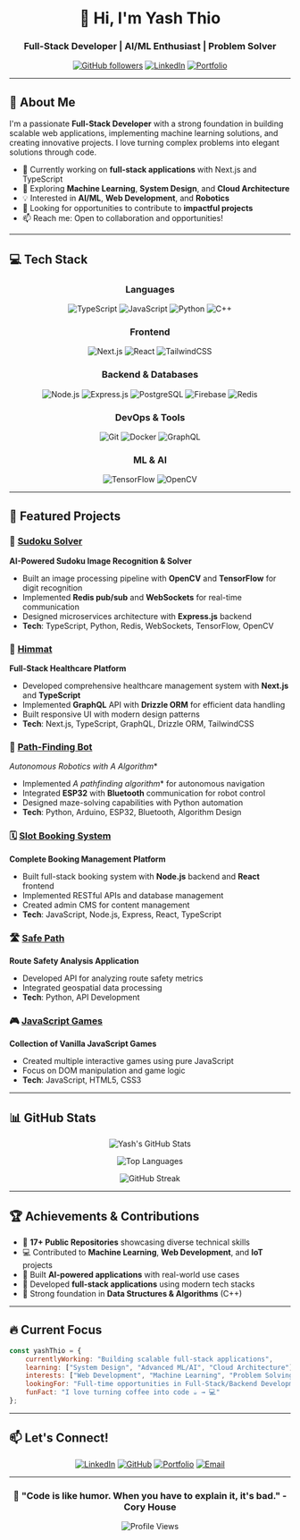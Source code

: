 <div align="center">
  
# 👋 Hi, I'm Yash Thio

### Full-Stack Developer | AI/ML Enthusiast | Problem Solver

[![GitHub followers](https://img.shields.io/github/followers/Yash-Thio?label=Follow&style=social)](https://github.com/Yash-Thio)
[![LinkedIn](https://img.shields.io/badge/LinkedIn-Connect-blue?style=flat&logo=linkedin)](https://www.linkedin.com/in/yash-pandey-0373892a1/)
[![Portfolio](https://img.shields.io/badge/Portfolio-Visit-green?style=flat&logo=google-chrome)](https://drive.google.com/file/d/1v_bxk6cpAWea1mOwNve-9-rM3YyZnPaE/view?usp=sharing)

</div>

---

## 🚀 About Me

I'm a passionate **Full-Stack Developer** with a strong foundation in building scalable web applications, implementing machine learning solutions, and creating innovative projects. I love turning complex problems into elegant solutions through code.

- 🔭 Currently working on **full-stack applications** with Next.js and TypeScript
- 🌱 Exploring **Machine Learning**, **System Design**, and **Cloud Architecture**
- 💡 Interested in **AI/ML**, **Web Development**, and **Robotics**
- 🎯 Looking for opportunities to contribute to **impactful projects**
- 📫 Reach me: Open to collaboration and opportunities!

---

## 💻 Tech Stack

<div align="center">

### Languages
![TypeScript](https://img.shields.io/badge/TypeScript-007ACC?style=for-the-badge&logo=typescript&logoColor=white)
![JavaScript](https://img.shields.io/badge/JavaScript-F7DF1E?style=for-the-badge&logo=javascript&logoColor=black)
![Python](https://img.shields.io/badge/Python-3776AB?style=for-the-badge&logo=python&logoColor=white)
![C++](https://img.shields.io/badge/C++-00599C?style=for-the-badge&logo=cplusplus&logoColor=white)

### Frontend
![Next.js](https://img.shields.io/badge/Next.js-000000?style=for-the-badge&logo=nextdotjs&logoColor=white)
![React](https://img.shields.io/badge/React-20232A?style=for-the-badge&logo=react&logoColor=61DAFB)
![TailwindCSS](https://img.shields.io/badge/Tailwind_CSS-38B2AC?style=for-the-badge&logo=tailwind-css&logoColor=white)

### Backend & Databases
![Node.js](https://img.shields.io/badge/Node.js-339933?style=for-the-badge&logo=nodedotjs&logoColor=white)
![Express.js](https://img.shields.io/badge/Express.js-000000?style=for-the-badge&logo=express&logoColor=white)
![PostgreSQL](https://img.shields.io/badge/PostgreSQL-316192?style=for-the-badge&logo=postgresql&logoColor=white)
![Firebase](https://img.shields.io/badge/Firebase-FFCA28?style=for-the-badge&logo=firebase&logoColor=black)
![Redis](https://img.shields.io/badge/Redis-DC382D?style=for-the-badge&logo=redis&logoColor=white)

### DevOps & Tools
![Git](https://img.shields.io/badge/Git-F05032?style=for-the-badge&logo=git&logoColor=white)
![Docker](https://img.shields.io/badge/Docker-2496ED?style=for-the-badge&logo=docker&logoColor=white)
![GraphQL](https://img.shields.io/badge/GraphQL-E10098?style=for-the-badge&logo=graphql&logoColor=white)

### ML & AI
![TensorFlow](https://img.shields.io/badge/TensorFlow-FF6F00?style=for-the-badge&logo=tensorflow&logoColor=white)
![OpenCV](https://img.shields.io/badge/OpenCV-5C3EE8?style=for-the-badge&logo=opencv&logoColor=white)

</div>

---

## 🎯 Featured Projects

### 🧩 [Sudoku Solver](https://github.com/Yash-Thio/sudoku-solver)
**AI-Powered Sudoku Image Recognition & Solver**
- Built an image processing pipeline with **OpenCV** and **TensorFlow** for digit recognition
- Implemented **Redis pub/sub** and **WebSockets** for real-time communication
- Designed microservices architecture with **Express.js** backend
- **Tech**: TypeScript, Python, Redis, WebSockets, TensorFlow, OpenCV

### 🏥 [Himmat](https://github.com/Yash-Thio/Himmat)
**Full-Stack Healthcare Platform**
- Developed comprehensive healthcare management system with **Next.js** and **TypeScript**
- Implemented **GraphQL** API with **Drizzle ORM** for efficient data handling
- Built responsive UI with modern design patterns
- **Tech**: Next.js, TypeScript, GraphQL, Drizzle ORM, TailwindCSS

### 🤖 [Path-Finding Bot](https://github.com/Yash-Thio/path-finding-bot)
**Autonomous Robotics with A* Algorithm**
- Implemented **A* pathfinding algorithm** for autonomous navigation
- Integrated **ESP32** with **Bluetooth** communication for robot control
- Designed maze-solving capabilities with Python automation
- **Tech**: Python, Arduino, ESP32, Bluetooth, Algorithm Design

### 🗓️ [Slot Booking System](https://github.com/Yash-Thio/Slot-Booking-Backend)
**Complete Booking Management Platform**
- Built full-stack booking system with **Node.js** backend and **React** frontend
- Implemented RESTful APIs and database management
- Created admin CMS for content management
- **Tech**: JavaScript, Node.js, Express, React, TypeScript

### 🛣️ [Safe Path](https://github.com/Yash-Thio/safe-path-api)
**Route Safety Analysis Application**
- Developed API for analyzing route safety metrics
- Integrated geospatial data processing
- **Tech**: Python, API Development

### 🎮 [JavaScript Games](https://github.com/Yash-Thio/games)
**Collection of Vanilla JavaScript Games**
- Created multiple interactive games using pure JavaScript
- Focus on DOM manipulation and game logic
- **Tech**: JavaScript, HTML5, CSS3

---

## 📊 GitHub Stats

<div align="center">

![Yash's GitHub Stats](https://github-readme-stats.vercel.app/api?username=Yash-Thio&show_icons=true&theme=radical&hide_border=true&count_private=true)

![Top Languages](https://github-readme-stats.vercel.app/api/top-langs/?username=Yash-Thio&layout=compact&theme=radical&hide_border=true)

![GitHub Streak](https://github-readme-streak-stats.herokuapp.com/?user=Yash-Thio&theme=radical&hide_border=true)

</div>

---

## 🏆 Achievements & Contributions

- 🎯 **17+ Public Repositories** showcasing diverse technical skills
- 💻 Contributed to **Machine Learning**, **Web Development**, and **IoT** projects
- 🤖 Built **AI-powered applications** with real-world use cases
- 📱 Developed **full-stack applications** using modern tech stacks
- 🧠 Strong foundation in **Data Structures & Algorithms** (C++)

---

## 🔥 Current Focus

```javascript
const yashThio = {
    currentlyWorking: "Building scalable full-stack applications",
    learning: ["System Design", "Advanced ML/AI", "Cloud Architecture"],
    interests: ["Web Development", "Machine Learning", "Problem Solving"],
    lookingFor: "Full-time opportunities in Full-Stack/Backend Development",
    funFact: "I love turning coffee into code ☕️ → 💻"
};
```

---

## 📫 Let's Connect!

<div align="center">

[![LinkedIn](https://img.shields.io/badge/LinkedIn-0077B5?style=for-the-badge&logo=linkedin&logoColor=white)](https://www.linkedin.com/in/yash-pandey-0373892a1/)
[![GitHub](https://img.shields.io/badge/GitHub-100000?style=for-the-badge&logo=github&logoColor=white)](https://github.com/Yash-Thio)
[![Portfolio](https://img.shields.io/badge/Portfolio-FF5722?style=for-the-badge&logo=google-chrome&logoColor=white)](https://drive.google.com/file/d/1v_bxk6cpAWea1mOwNve-9-rM3YyZnPaE/view?usp=sharing)
[![Email](https://img.shields.io/badge/Email-D14836?style=for-the-badge&logo=gmail&logoColor=white)](mailto:pandeyash06@gmail.com)

---

### 💭 "Code is like humor. When you have to explain it, it's bad." - Cory House

![Profile Views](https://komarev.com/ghpvc/?username=Yash-Thio&color=blueviolet&style=flat-square)

</div>
